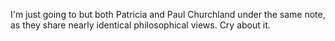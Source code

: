 I'm just going to but both Patricia and Paul Churchland under the same note, as they share nearly identical philosophical views. Cry about it. 
